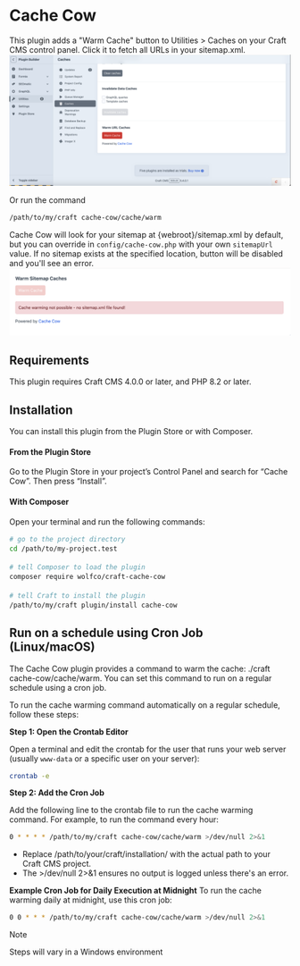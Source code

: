 # Cache Cow

This plugin adds a "Warm Cache" button to Utilities > Caches on your Craft CMS control panel. Click it to fetch all URLs in your sitemap.xml.
![Screen shot of Warm Cache button.](warm-cache-button.png)

Or run the command
```bash
/path/to/my/craft cache-cow/cache/warm
```

Cache Cow will look for your sitemap at {webroot}/sitemap.xml by default, but you can override in `config/cache-cow.php` with your own `sitemapUrl` value.
If no sitemap exists at the specified location, button will be disabled and you'll see an error.
![Screen shot of Warm Cache button disabled with missing sitemap error.](sitemap-missing-error.png)



## Requirements

This plugin requires Craft CMS 4.0.0 or later, and PHP 8.2 or later.

## Installation

You can install this plugin from the Plugin Store or with Composer.

#### From the Plugin Store

Go to the Plugin Store in your project’s Control Panel and search for “Cache Cow”. Then press “Install”.

#### With Composer

Open your terminal and run the following commands:

```bash
# go to the project directory
cd /path/to/my-project.test

# tell Composer to load the plugin
composer require wolfco/craft-cache-cow

# tell Craft to install the plugin
/path/to/my/craft plugin/install cache-cow
```

## Run on a schedule using Cron Job (Linux/macOS)

The Cache Cow plugin provides a command to warm the cache: ./craft cache-cow/cache/warm. You can set this command to run on a regular schedule using a cron job.

To run the cache warming command automatically on a regular schedule, follow these steps:

**Step 1: Open the Crontab Editor**

Open a terminal and edit the crontab for the user that runs your web server (usually `www-data` or a specific user on your server):
```bash
crontab -e
```

**Step 2: Add the Cron Job**

Add the following line to the crontab file to run the cache warming command. For example, to run the command every hour:
```bash
0 * * * * /path/to/my/craft cache-cow/cache/warm >/dev/null 2>&1
```
- Replace /path/to/your/craft/installation/ with the actual path to your Craft CMS project.
- The >/dev/null 2>&1 ensures no output is logged unless there's an error.

**Example Cron Job for Daily Execution at Midnight**
To run the cache warming daily at midnight, use this cron job:
```bash
0 0 * * * /path/to/my/craft cache-cow/cache/warm >/dev/null 2>&1
```

> [!NOTE]  
> Steps will vary in a Windows environment



